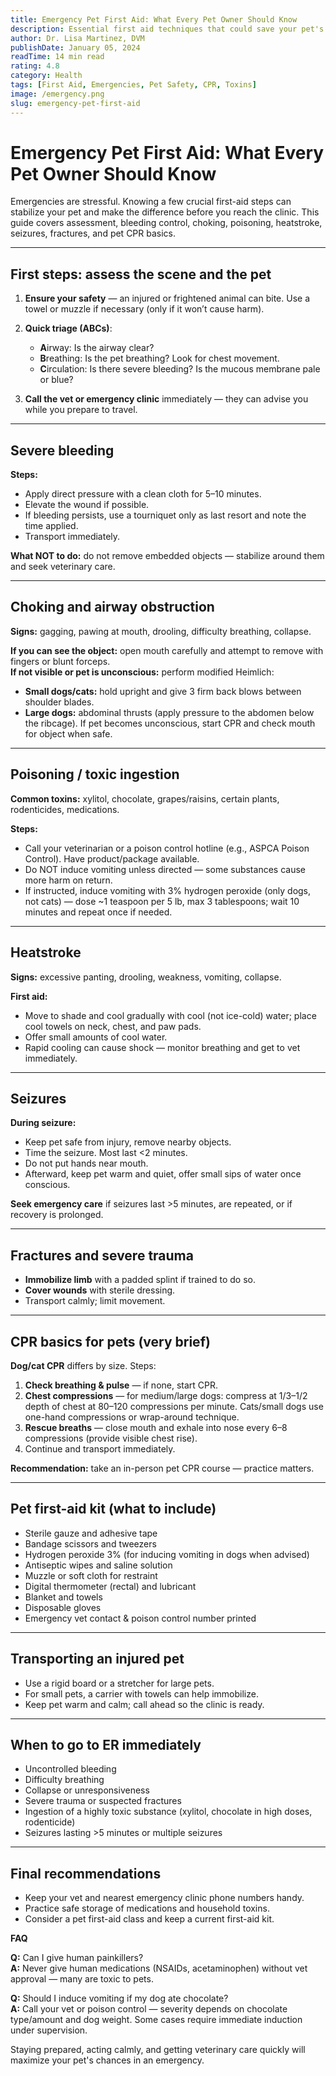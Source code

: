 ```yaml
---
title: Emergency Pet First Aid: What Every Pet Owner Should Know
description: Essential first aid techniques that could save your pet's life. Step-by-step instructions for common emergencies.
author: Dr. Lisa Martinez, DVM
publishDate: January 05, 2024
readTime: 14 min read
rating: 4.8
category: Health
tags: [First Aid, Emergencies, Pet Safety, CPR, Toxins]
image: /emergency.png
slug: emergency-pet-first-aid
---
```


# Emergency Pet First Aid: What Every Pet Owner Should Know

Emergencies are stressful. Knowing a few crucial first-aid steps can stabilize your pet and make the difference before you reach the clinic. This guide covers assessment, bleeding control, choking, poisoning, heatstroke, seizures, fractures, and pet CPR basics.

---

## First steps: assess the scene and the pet

1. **Ensure your safety** — an injured or frightened animal can bite. Use a towel or muzzle if necessary (only if it won’t cause harm).  
2. **Quick triage (ABCs)**:
   - **A**irway: Is the airway clear?  
   - **B**reathing: Is the pet breathing? Look for chest movement.  
   - **C**irculation: Is there severe bleeding? Is the mucous membrane pale or blue?

3. **Call the vet or emergency clinic** immediately — they can advise you while you prepare to travel.

---

## Severe bleeding

**Steps:**
- Apply direct pressure with a clean cloth for 5–10 minutes.  
- Elevate the wound if possible.  
- If bleeding persists, use a tourniquet only as last resort and note the time applied.  
- Transport immediately.

**What NOT to do:** do not remove embedded objects — stabilize around them and seek veterinary care.

---

## Choking and airway obstruction

**Signs:** gagging, pawing at mouth, drooling, difficulty breathing, collapse.

**If you can see the object:** open mouth carefully and attempt to remove with fingers or blunt forceps.  
**If not visible or pet is unconscious:** perform modified Heimlich:
- **Small dogs/cats:** hold upright and give 3 firm back blows between shoulder blades.
- **Large dogs:** abdominal thrusts (apply pressure to the abdomen below the ribcage).
If pet becomes unconscious, start CPR and check mouth for object when safe.

---

## Poisoning / toxic ingestion

**Common toxins:** xylitol, chocolate, grapes/raisins, certain plants, rodenticides, medications.

**Steps:**
- Call your veterinarian or a poison control hotline (e.g., ASPCA Poison Control). Have product/package available.  
- Do NOT induce vomiting unless directed — some substances cause more harm on return.  
- If instructed, induce vomiting with 3% hydrogen peroxide (only dogs, not cats) — dose ~1 teaspoon per 5 lb, max 3 tablespoons; wait 10 minutes and repeat once if needed.

---

## Heatstroke

**Signs:** excessive panting, drooling, weakness, vomiting, collapse.

**First aid:**
- Move to shade and cool gradually with cool (not ice-cold) water; place cool towels on neck, chest, and paw pads.  
- Offer small amounts of cool water.  
- Rapid cooling can cause shock — monitor breathing and get to vet immediately.

---

## Seizures

**During seizure:**
- Keep pet safe from injury, remove nearby objects.  
- Time the seizure. Most last <2 minutes.  
- Do not put hands near mouth.  
- Afterward, keep pet warm and quiet, offer small sips of water once conscious.

**Seek emergency care** if seizures last >5 minutes, are repeated, or if recovery is prolonged.

---

## Fractures and severe trauma

- **Immobilize limb** with a padded splint if trained to do so.  
- **Cover wounds** with sterile dressing.  
- Transport calmly; limit movement.

---

## CPR basics for pets (very brief)

**Dog/cat CPR** differs by size. Steps:
1. **Check breathing & pulse** — if none, start CPR.  
2. **Chest compressions** — for medium/large dogs: compress at 1/3–1/2 depth of chest at 80–120 compressions per minute. Cats/small dogs use one-hand compressions or wrap-around technique.  
3. **Rescue breaths** — close mouth and exhale into nose every 6–8 compressions (provide visible chest rise).  
4. Continue and transport immediately.

**Recommendation:** take an in-person pet CPR course — practice matters.

---

## Pet first-aid kit (what to include)

- Sterile gauze and adhesive tape  
- Bandage scissors and tweezers  
- Hydrogen peroxide 3% (for inducing vomiting in dogs when advised)  
- Antiseptic wipes and saline solution  
- Muzzle or soft cloth for restraint  
- Digital thermometer (rectal) and lubricant  
- Blanket and towels  
- Disposable gloves  
- Emergency vet contact & poison control number printed

---

## Transporting an injured pet

- Use a rigid board or a stretcher for large pets.  
- For small pets, a carrier with towels can help immobilize.  
- Keep pet warm and calm; call ahead so the clinic is ready.

---

## When to go to ER immediately

- Uncontrolled bleeding  
- Difficulty breathing  
- Collapse or unresponsiveness  
- Severe trauma or suspected fractures  
- Ingestion of a highly toxic substance (xylitol, chocolate in high doses, rodenticide)  
- Seizures lasting >5 minutes or multiple seizures

---

## Final recommendations

- Keep your vet and nearest emergency clinic phone numbers handy.  
- Practice safe storage of medications and household toxins.  
- Consider a pet first-aid class and keep a current first-aid kit.

**FAQ**

**Q:** Can I give human painkillers?  
**A:** Never give human medications (NSAIDs, acetaminophen) without vet approval — many are toxic to pets.

**Q:** Should I induce vomiting if my dog ate chocolate?  
**A:** Call your vet or poison control — severity depends on chocolate type/amount and dog weight. Some cases require immediate induction under supervision.

Staying prepared, acting calmly, and getting veterinary care quickly will maximize your pet's chances in an emergency.
